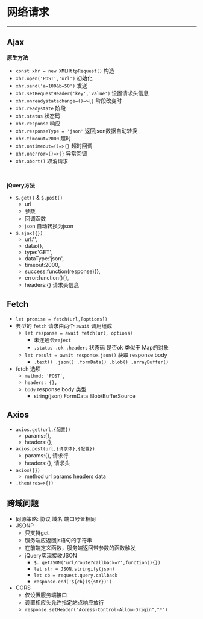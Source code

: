 # 网络请求

---

## Ajax

**原生方法**

- `const xhr = new XMLHttpRequest()` 构造
- `xhr.open('POST','url')` 初始化
- `xhr.send('a=100&b=50')` 发送
- `xhr.setRequestHeader('key','value')` 设置请求头信息
- `xhr.onreadystatechange=()=>{}` 阶段改变时
- `xhr.readystate` 阶段
- `xhr.status` 状态码
- `xhr.response` 响应
- `xhr.responseType = 'json'` 返回json数据自动转换
- `xhr.timeout=2000` 超时
- `xhr.ontimeout=()=>{}` 超时回调
- `xhr.onerror=()=>{}` 异常回调
- `xhr.abort()` 取消请求

<br>

**jQuery方法**

- `$.get()` & `$.post()`
  - url
  - 参数
  - 回调函数
  - json 自动转换为json
- `$.ajax({})`
  - url:'',
  - data:{},
  - type:'GET',
  - dataType:'json',
  - timeout:2000,
  - success:function(response){},
  - error:function(){},
  - headers:{} 请求头信息


## Fetch

- `let promise = fetch(url,[options])` 
- 典型的 `fetch` 请求由两个 `await` 调用组成
  - `let response = await fetch(url, options)`
    - 未连通会`reject`
    - `.status .ok .headers` 状态码 是否ok 类似于 Map的对象
  - `let result = await response.json()` 获取 response body
    - `.text() .json() .formData() .blob() .arrayBuffer()`
- fetch 选项
  - `method: 'POST',`
  - `headers: {},`
  - `body` response body 类型 
    - string(json) FormData Blob/BufferSource

## Axios

- `axios.get(url,{配置})`
  - params:{},
  - headers:{},
- `axios.post(url,{请求体},{配置})`
  - params:{}, 请求行
  - headers:{}, 请求头
- `axios({})`
  - method url params headers data
- `.then(res=>{})`

## 跨域问题

- 同源策略: 协议 域名 端口号皆相同
- JSONP
  - 只支持get
  - 服务端应返回js语句的字符串
  - 在前端定义函数，服务端返回带参数的函数触发
  - jQuery实现接收JSON
    - `$. getJSON('url/route?callback=?',function(){})`
    - `let str = JSON.stringify(json)`
    - `let cb = request.query.callback`
    - `response.end('${cb}(${str})')`
- CORS
  - 仅设置服务端接口
  - 设置相应头允许指定站点响应放行
  - `response.setHeader("Access-Control-Allow-Origin","*")`
